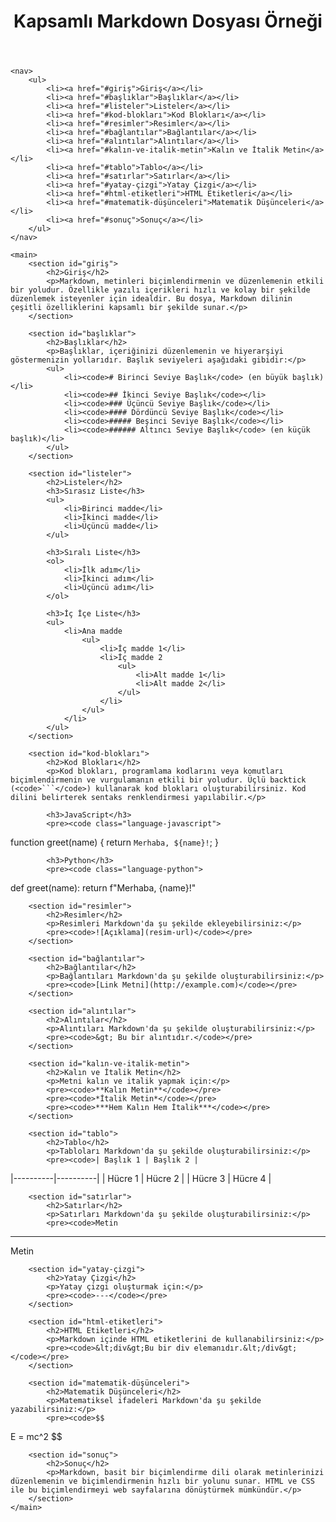 <!DOCTYPE html>
<html lang="tr">
<head>
    <meta charset="UTF-8">
    <meta name="viewport" content="width=device-width, initial-scale=1.0">
    <title>Kapsamlı Markdown Dosyası Örneği</title>
    <link rel="stylesheet" href="styles.css">
</head>
<body>
    <header>
        <h1>Kapsamlı Markdown Dosyası Örneği</h1>
    </header>

    <nav>
        <ul>
            <li><a href="#giriş">Giriş</a></li>
            <li><a href="#başlıklar">Başlıklar</a></li>
            <li><a href="#listeler">Listeler</a></li>
            <li><a href="#kod-blokları">Kod Blokları</a></li>
            <li><a href="#resimler">Resimler</a></li>
            <li><a href="#bağlantılar">Bağlantılar</a></li>
            <li><a href="#alıntılar">Alıntılar</a></li>
            <li><a href="#kalın-ve-italik-metin">Kalın ve İtalik Metin</a></li>
            <li><a href="#tablo">Tablo</a></li>
            <li><a href="#satırlar">Satırlar</a></li>
            <li><a href="#yatay-çizgi">Yatay Çizgi</a></li>
            <li><a href="#html-etiketleri">HTML Etiketleri</a></li>
            <li><a href="#matematik-düşünceleri">Matematik Düşünceleri</a></li>
            <li><a href="#sonuç">Sonuç</a></li>
        </ul>
    </nav>

    <main>
        <section id="giriş">
            <h2>Giriş</h2>
            <p>Markdown, metinleri biçimlendirmenin ve düzenlemenin etkili bir yoludur. Özellikle yazılı içerikleri hızlı ve kolay bir şekilde düzenlemek isteyenler için idealdir. Bu dosya, Markdown dilinin çeşitli özelliklerini kapsamlı bir şekilde sunar.</p>
        </section>

        <section id="başlıklar">
            <h2>Başlıklar</h2>
            <p>Başlıklar, içeriğinizi düzenlemenin ve hiyerarşiyi göstermenizin yollarıdır. Başlık seviyeleri aşağıdaki gibidir:</p>
            <ul>
                <li><code># Birinci Seviye Başlık</code> (en büyük başlık)</li>
                <li><code>## İkinci Seviye Başlık</code></li>
                <li><code>### Üçüncü Seviye Başlık</code></li>
                <li><code>#### Dördüncü Seviye Başlık</code></li>
                <li><code>##### Beşinci Seviye Başlık</code></li>
                <li><code>###### Altıncı Seviye Başlık</code> (en küçük başlık)</li>
            </ul>
        </section>

        <section id="listeler">
            <h2>Listeler</h2>
            <h3>Sırasız Liste</h3>
            <ul>
                <li>Birinci madde</li>
                <li>İkinci madde</li>
                <li>Üçüncü madde</li>
            </ul>

            <h3>Sıralı Liste</h3>
            <ol>
                <li>İlk adım</li>
                <li>İkinci adım</li>
                <li>Üçüncü adım</li>
            </ol>

            <h3>İç İçe Liste</h3>
            <ul>
                <li>Ana madde
                    <ul>
                        <li>İç madde 1</li>
                        <li>İç madde 2
                            <ul>
                                <li>Alt madde 1</li>
                                <li>Alt madde 2</li>
                            </ul>
                        </li>
                    </ul>
                </li>
            </ul>
        </section>

        <section id="kod-blokları">
            <h2>Kod Blokları</h2>
            <p>Kod blokları, programlama kodlarını veya komutları biçimlendirmenin ve vurgulamanın etkili bir yoludur. Üçlü backtick (<code>```</code>) kullanarak kod blokları oluşturabilirsiniz. Kod dilini belirterek sentaks renklendirmesi yapılabilir.</p>

            <h3>JavaScript</h3>
            <pre><code class="language-javascript">
function greet(name) {
    return `Merhaba, ${name}!`;
}
            </code></pre>

            <h3>Python</h3>
            <pre><code class="language-python">
def greet(name):
    return f"Merhaba, {name}!"
            </code></pre>
        </section>

        <section id="resimler">
            <h2>Resimler</h2>
            <p>Resimleri Markdown'da şu şekilde ekleyebilirsiniz:</p>
            <pre><code>![Açıklama](resim-url)</code></pre>
        </section>

        <section id="bağlantılar">
            <h2>Bağlantılar</h2>
            <p>Bağlantıları Markdown'da şu şekilde oluşturabilirsiniz:</p>
            <pre><code>[Link Metni](http://example.com)</code></pre>
        </section>

        <section id="alıntılar">
            <h2>Alıntılar</h2>
            <p>Alıntıları Markdown'da şu şekilde oluşturabilirsiniz:</p>
            <pre><code>&gt; Bu bir alıntıdır.</code></pre>
        </section>

        <section id="kalın-ve-italik-metin">
            <h2>Kalın ve İtalik Metin</h2>
            <p>Metni kalın ve italik yapmak için:</p>
            <pre><code>**Kalın Metin**</code></pre>
            <pre><code>*İtalik Metin*</code></pre>
            <pre><code>***Hem Kalın Hem İtalik***</code></pre>
        </section>

        <section id="tablo">
            <h2>Tablo</h2>
            <p>Tabloları Markdown'da şu şekilde oluşturabilirsiniz:</p>
            <pre><code>| Başlık 1 | Başlık 2 |
|----------|----------|
| Hücre 1  | Hücre 2  |
| Hücre 3  | Hücre 4  |</code></pre>
        </section>

        <section id="satırlar">
            <h2>Satırlar</h2>
            <p>Satırları Markdown'da şu şekilde oluşturabilirsiniz:</p>
            <pre><code>Metin
---
Metin</code></pre>
        </section>

        <section id="yatay-çizgi">
            <h2>Yatay Çizgi</h2>
            <p>Yatay çizgi oluşturmak için:</p>
            <pre><code>---</code></pre>
        </section>

        <section id="html-etiketleri">
            <h2>HTML Etiketleri</h2>
            <p>Markdown içinde HTML etiketlerini de kullanabilirsiniz:</p>
            <pre><code>&lt;div&gt;Bu bir div elemanıdır.&lt;/div&gt;</code></pre>
        </section>

        <section id="matematik-düşünceleri">
            <h2>Matematik Düşünceleri</h2>
            <p>Matematiksel ifadeleri Markdown'da şu şekilde yazabilirsiniz:</p>
            <pre><code>$$
E = mc^2
$$</code></pre>
        </section>

        <section id="sonuç">
            <h2>Sonuç</h2>
            <p>Markdown, basit bir biçimlendirme dili olarak metinlerinizi düzenlemenin ve biçimlendirmenin hızlı bir yolunu sunar. HTML ve CSS ile bu biçimlendirmeyi web sayfalarına dönüştürmek mümkündür.</p>
        </section>
    </main>
</body>
</html>

